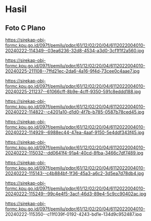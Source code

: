 # Hasil

## Foto C Plano

https://sirekap-obj-formc.kpu.go.id/097f/pemilu/pdpr/61/12/02/20/04/6112022004010-20240222-114349--03ea6236-32d8-4534-a3d0-3cf1f1f2a560.jpg

https://sirekap-obj-formc.kpu.go.id/097f/pemilu/pdpr/61/12/02/20/04/6112022004010-20240225-211108--7ffd21ec-2da6-4a16-9f4d-73cee0c4aae7.jpg

https://sirekap-obj-formc.kpu.go.id/097f/pemilu/pdpr/61/12/02/20/04/6112022004010-20240225-211237--61066cff-8b9e-4cff-9350-591c8eddd188.jpg

https://sirekap-obj-formc.kpu.go.id/097f/pemilu/pdpr/61/12/02/20/04/6112022004010-20240222-114822--c4201a10-d1d0-4f7b-b785-0587b78ced45.jpg

https://sirekap-obj-formc.kpu.go.id/097f/pemilu/pdpr/61/12/02/20/04/6112022004010-20240222-114929--6988ec44-47ea-4aaf-9150-5e4ddf343f45.jpg

https://sirekap-obj-formc.kpu.go.id/097f/pemilu/pdpr/61/12/02/20/04/6112022004010-20240222-115032--dd0641f4-91a4-40cd-8fba-3466c7df7489.jpg

https://sirekap-obj-formc.kpu.go.id/097f/pemilu/pdpr/61/12/02/20/04/6112022004010-20240222-115143--c4b884bf-1f36-45a3-a6c2-3d5ea7d78db4.jpg

https://sirekap-obj-formc.kpu.go.id/097f/pemilu/pdpr/61/12/02/20/04/6112022004010-20240222-115249--99c4e4f5-3acf-46d3-89e4-5c9cc90402ac.jpg

https://sirekap-obj-formc.kpu.go.id/097f/pemilu/pdpr/61/12/02/20/04/6112022004010-20240222-115350--c11f039f-0192-4243-bd1e-134d9c952487.jpg

https://sirekap-obj-formc.kpu.go.id/097f/pemilu/pdpr/61/12/02/20/04/6112022004010-20240222-115543--af11ed8a-fff7-466e-9c8c-3138b0c7bd86.jpg

https://sirekap-obj-formc.kpu.go.id/097f/pemilu/pdpr/61/12/02/20/04/6112022004010-20240222-115645--839f6fc8-882b-4219-a0ca-1a1a58bc173a.jpg

https://sirekap-obj-formc.kpu.go.id/097f/pemilu/pdpr/61/12/02/20/04/6112022004010-20240222-115850--f1237c72-6eb7-4dc2-a5b2-eb6a99156db6.jpg

https://sirekap-obj-formc.kpu.go.id/097f/pemilu/pdpr/61/12/02/20/04/6112022004010-20240225-210935--a0a1fcc5-fef3-4daa-ab83-1b649687aa81.jpg

https://sirekap-obj-formc.kpu.go.id/097f/pemilu/pdpr/61/12/02/20/04/6112022004010-20240222-120109--bcffc64f-0308-46a0-9712-b5fef84cb51d.jpg

https://sirekap-obj-formc.kpu.go.id/097f/pemilu/pdpr/61/12/02/20/04/6112022004010-20240222-120208--93bfec36-da68-4aad-beaf-b13d28d4929c.jpg

https://sirekap-obj-formc.kpu.go.id/097f/pemilu/pdpr/61/12/02/20/04/6112022004010-20240222-120324--2463c689-71cd-4b65-a1c5-e2a71a85c3fc.jpg

https://sirekap-obj-formc.kpu.go.id/097f/pemilu/pdpr/61/12/02/20/04/6112022004010-20240222-120528--4c17845b-4bab-460c-8fcb-c2421142a633.jpg

https://sirekap-obj-formc.kpu.go.id/097f/pemilu/pdpr/61/12/02/20/04/6112022004010-20240222-120623--ef7d6faa-e0cb-4f4c-be78-17ae12e4620f.jpg

https://sirekap-obj-formc.kpu.go.id/097f/pemilu/pdpr/61/12/02/20/04/6112022004010-20240222-120714--ee84de59-2ffd-4bd8-a9c7-1ae93a7c6d5d.jpg

https://sirekap-obj-formc.kpu.go.id/097f/pemilu/pdpr/61/12/02/20/04/6112022004010-20240222-120810--e77a7e93-e485-41ef-bafa-e2f73e9b8dfc.jpg


## Metadata

| Key        | Value               |
| ---------- | ------------------- |
| Time Stamp | 2024-02-25 22:03:42 |
| Kode Dapil | 6101                |



